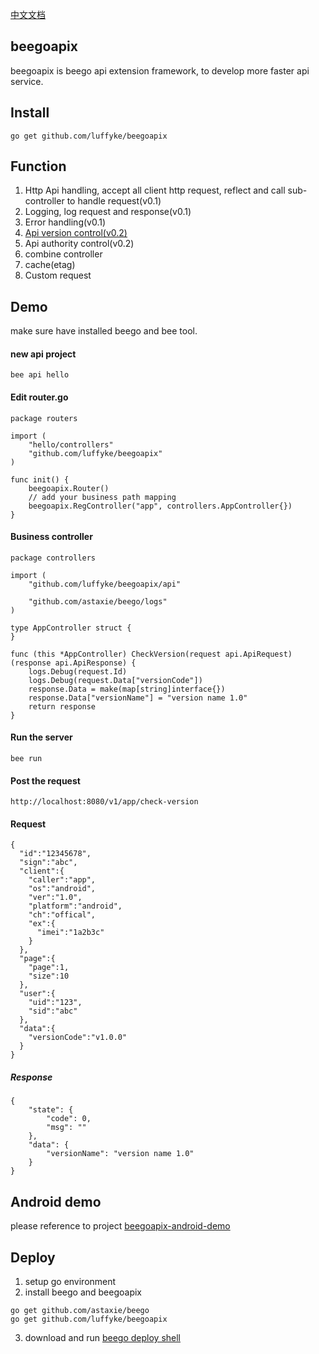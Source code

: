 [中文文档](./README.zh-cn.md)

## beegoapix
beegoapix is beego api extension framework, to develop more faster api service.

## Install
```
go get github.com/luffyke/beegoapix
```

## Function
1. Http Api handling, accept all client http request, reflect and call sub-controller to handle request(v0.1)
2. Logging, log request and response(v0.1)
3. Error handling(v0.1)
4. [Api version control(v0.2)](https://github.com/luffyke/beegoapix/wiki/API-version-control)
5. Api authority control(v0.2)
6. combine controller
7. cache(etag)
8. Custom request

## Demo
make sure have installed beego and bee tool.
#### new api project
```
bee api hello
```

#### Edit router.go
```
package routers

import (
	"hello/controllers"
	"github.com/luffyke/beegoapix"
)

func init() {
	beegoapix.Router()
	// add your business path mapping
	beegoapix.RegController("app", controllers.AppController{})
}
```

#### Business controller
```
package controllers

import (
	"github.com/luffyke/beegoapix/api"

	"github.com/astaxie/beego/logs"
)

type AppController struct {
}

func (this *AppController) CheckVersion(request api.ApiRequest) (response api.ApiResponse) {
	logs.Debug(request.Id)
	logs.Debug(request.Data["versionCode"])
	response.Data = make(map[string]interface{})
	response.Data["versionName"] = "version name 1.0"
	return response
}
```

#### Run the server
```
bee run
```

#### Post the request
```
http://localhost:8080/v1/app/check-version
```

#### Request
```
{
  "id":"12345678",
  "sign":"abc",
  "client":{
    "caller":"app",
    "os":"android",
    "ver":"1.0",
    "platform":"android",
    "ch":"offical",
    "ex":{
      "imei":"1a2b3c"
    }
  },
  "page":{
  	"page":1,
  	"size":10
  },
  "user":{
    "uid":"123",
    "sid":"abc"
  },
  "data":{
    "versionCode":"v1.0.0"
  }
}
```

##### Response
```
{
    "state": {
        "code": 0,
        "msg": ""
    },
    "data": {
        "versionName": "version name 1.0"
    }
}
```

## Android demo
please reference to project [beegoapix-android-demo](https://github.com/luffyke/beegoapix-android-demo)

## Deploy
1. setup go environment
2. install beego and beegoapix
```
go get github.com/astaxie/beego
go get github.com/luffyke/beegoapix
```
3. download and run [beego deploy shell](https://gist.github.com/luffyke/790154ec5142abd9fd6245a5fd8b9427)